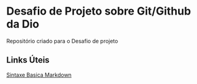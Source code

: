 # Desafio de Projeto sobre Git/Github da Dio
Repositório criado para o Desafio de projeto

## Links Úteis
[Sintaxe Basica Markdown](https://www.markdownguide.org/)
